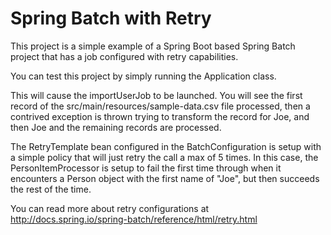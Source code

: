 # Spring Batch with Retry

This project is a simple example of a Spring Boot based Spring Batch project that has a job configured with retry capabilities.

You can test this project by simply running the Application class.

This will cause the importUserJob to be launched.  You will see the first record of the src/main/resources/sample-data.csv file processed, then a contrived exception is thrown trying to transform the record for Joe, and then Joe and the remaining records are processed.

The RetryTemplate bean configured in the BatchConfiguration is setup with a simple policy that will just retry the call a max of 5 times.  In this case, the PersonItemProcessor is setup to fail the first time through when it encounters a Person object with the first name of "Joe", but then succeeds the rest of the time.

You can read more about retry configurations at http://docs.spring.io/spring-batch/reference/html/retry.html
